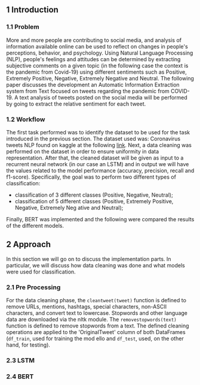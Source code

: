 ##  1  Introduction

###  1.1 Problem
More and more people are contributing to social media, and analysis of information available online can be used to reflect on changes in people's perceptions, behavior, and psychology. Using Natural Language Processing (NLP), people's feelings and attitudes can be determined by extracting subjective comments on a given topic (in the following case the context is the pandemic from Covid-19) using different sentiments such as Positive, Extremely Positive, Negative, Extremely Negative and Neutral.
The following paper discusses the development an Automatic Information Extraction system from Text focused on tweets regarding the pandemic from COVID-19. A text analysis of tweets posted on the social media will be performed by going to extract the relative sentiment for each tweet.

### 1.2 Workflow
The first task performed was to identify the dataset to be used for the task introduced in the previous section. The dataset used was: Coronavirus tweets NLP found on kaggle at the following <a href="https://www.kaggle.com/datasets/datatattle/covid-19-nlp-text-classification/data">link</a>. Next, a data cleaning was performed on the dataset in order to ensure uniformity in data representation. After that, the cleaned dataset will be given as input to a recurrent neural network (in our case an LSTM) and in output we will have the values related to the model performance (accuracy, precision, recall and f1-score). Specifically, the goal was to perform two different types of classification: 
<ul>
  <li>classification of 3 different classes (Positive, Negative, Neutral); </li>
  <li>classification of 5 different classes (Positive, Extremely Positive, Negative, Extremely Neg ative and Neutral);</li>
</ul>

Finally, BERT was implemented and the following were compared the results of the different models.

##  2  Approach
In this section we will go on to discuss the implementation parts. In particular, we will discuss how data cleaning was done and what models were used for classification.

### 2.1 Pre Processing
For the data cleaning phase, the <code>cleantweet(tweet)</code> function is defined to remove URLs, mentions, hashtags, special characters, non-ASCII characters, and convert text to lowercase. Stopwords and other language data are downloaded via the nltk module. The <code>removestopwords(text)</code> function is defined to remove stopwords from a text. The defined cleaning operations are applied to the 'OriginalTweet' column of both DataFrames (<code>df_train</code>, used for training the mod ello and <code>df_test</code>, used, on the other hand, for testing).

### 2.3 LSTM

### 2.4 BERT


